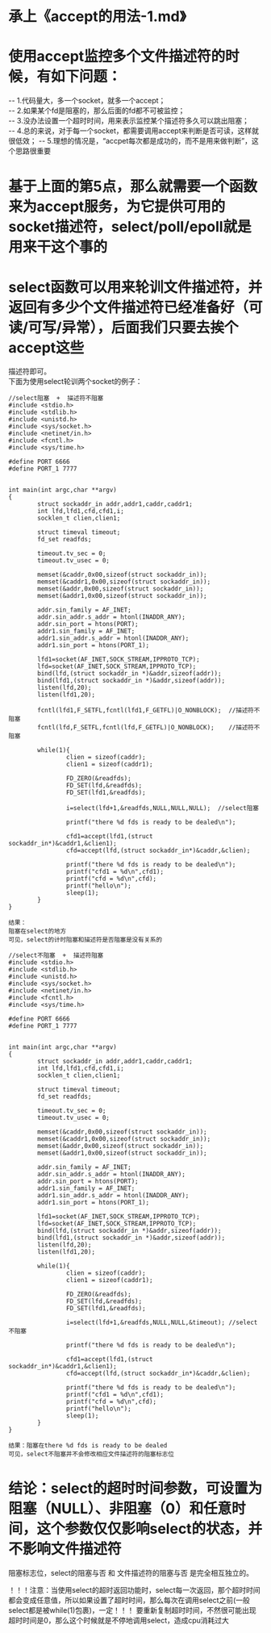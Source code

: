 # 承上《accept的用法-1.md》

# 使用accept监控多个文件描述符的时候，有如下问题：  
  -- 1.代码量大，多一个socket，就多一个accept；  
  -- 2.如果某个fd是阻塞的，那么后面的fd都不可被监控；  
  -- 3.没办法设置一个超时时间，用来表示监控某个描述符多久可以跳出阻塞；  
  -- 4.总的来说，对于每一个socket，都需要调用accept来判断是否可读，这样就很低效；
  -- 5.理想的情况是，“accpet每次都是成功的，而不是用来做判断”，这个思路很重要
  
# 基于上面的第5点，那么就需要一个函数来为accept服务，为它提供可用的socket描述符，select/poll/epoll就是用来干这个事的  

# select函数可以用来轮训文件描述符，并返回有多少个文件描述符已经准备好（可读/可写/异常），后面我们只要去挨个accept这些  
  描述符即可。  
  下面为使用select轮训两个socket的例子：
 
```
//select阻塞  +  描述符不阻塞
#include <stdio.h>
#include <stdlib.h>
#include <unistd.h>
#include <sys/socket.h>
#include <netinet/in.h>
#include <fcntl.h>
#include <sys/time.h>

#define PORT 6666
#define PORT_1 7777


int main(int argc,char **argv)
{
        struct sockaddr_in addr,addr1,caddr,caddr1;
        int lfd,lfd1,cfd,cfd1,i;
        socklen_t clien,clien1;

        struct timeval timeout;
        fd_set readfds;

        timeout.tv_sec = 0;
        timeout.tv_usec = 0;

        memset(&caddr,0x00,sizeof(struct sockaddr_in));
        memset(&caddr1,0x00,sizeof(struct sockaddr_in));
        memset(&addr,0x00,sizeof(struct sockaddr_in));
        memset(&addr1,0x00,sizeof(struct sockaddr_in));

        addr.sin_family = AF_INET;
        addr.sin_addr.s_addr = htonl(INADDR_ANY);
        addr.sin_port = htons(PORT);
        addr1.sin_family = AF_INET;
        addr1.sin_addr.s_addr = htonl(INADDR_ANY);
        addr1.sin_port = htons(PORT_1);

        lfd1=socket(AF_INET,SOCK_STREAM,IPPROTO_TCP);
        lfd=socket(AF_INET,SOCK_STREAM,IPPROTO_TCP);
        bind(lfd,(struct sockaddr_in *)&addr,sizeof(addr));
        bind(lfd1,(struct sockaddr_in *)&addr,sizeof(addr));
        listen(lfd,20);
        listen(lfd1,20);

        fcntl(lfd1,F_SETFL,fcntl(lfd1,F_GETFL)|O_NONBLOCK);  //描述符不阻塞  
        fcntl(lfd,F_SETFL,fcntl(lfd,F_GETFL)|O_NONBLOCK);    //描述符不阻塞  
        
        while(1){
                clien = sizeof(caddr);
                clien1 = sizeof(caddr1);
                
                FD_ZERO(&readfds);
                FD_SET(lfd,&readfds);
                FD_SET(lfd1,&readfds);
                
                i=select(lfd+1,&readfds,NULL,NULL,NULL);  //select阻塞

                printf("there %d fds is ready to be dealed\n");

                cfd1=accept(lfd1,(struct sockaddr_in*)&caddr1,&clien1);
                cfd=accept(lfd,(struct sockaddr_in*)&caddr,&clien);

                printf("there %d fds is ready to be dealed\n");
                printf("cfd1 = %d\n",cfd1);
                printf("cfd = %d\n",cfd);
                printf("hello\n");
                sleep(1);
        }
}
```
```
结果：  
阻塞在select的地方  
可见，select的计时阻塞和描述符是否阻塞是没有关系的
```

```
//select不阻塞  +  描述符阻塞
#include <stdio.h>
#include <stdlib.h>
#include <unistd.h>
#include <sys/socket.h>
#include <netinet/in.h>
#include <fcntl.h>
#include <sys/time.h>

#define PORT 6666
#define PORT_1 7777


int main(int argc,char **argv)
{
        struct sockaddr_in addr,addr1,caddr,caddr1;
        int lfd,lfd1,cfd,cfd1,i;
        socklen_t clien,clien1;

        struct timeval timeout;
        fd_set readfds;

        timeout.tv_sec = 0;
        timeout.tv_usec = 0;

        memset(&caddr,0x00,sizeof(struct sockaddr_in));
        memset(&caddr1,0x00,sizeof(struct sockaddr_in));
        memset(&addr,0x00,sizeof(struct sockaddr_in));
        memset(&addr1,0x00,sizeof(struct sockaddr_in));

        addr.sin_family = AF_INET;
        addr.sin_addr.s_addr = htonl(INADDR_ANY);
        addr.sin_port = htons(PORT);
        addr1.sin_family = AF_INET;
        addr1.sin_addr.s_addr = htonl(INADDR_ANY);
        addr1.sin_port = htons(PORT_1);

        lfd1=socket(AF_INET,SOCK_STREAM,IPPROTO_TCP);
        lfd=socket(AF_INET,SOCK_STREAM,IPPROTO_TCP);
        bind(lfd,(struct sockaddr_in *)&addr,sizeof(addr));
        bind(lfd1,(struct sockaddr_in *)&addr,sizeof(addr));
        listen(lfd,20);
        listen(lfd1,20);

        while(1){
                clien = sizeof(caddr);
                clien1 = sizeof(caddr1);
                
                FD_ZERO(&readfds);
                FD_SET(lfd,&readfds);
                FD_SET(lfd1,&readfds);
                
                i=select(lfd+1,&readfds,NULL,NULL,&timeout); //select不阻塞
                
                printf("there %d fds is ready to be dealed\n");

                cfd1=accept(lfd1,(struct sockaddr_in*)&caddr1,&clien1);
                cfd=accept(lfd,(struct sockaddr_in*)&caddr,&clien);

                printf("there %d fds is ready to be dealed\n");
                printf("cfd1 = %d\n",cfd1);
                printf("cfd = %d\n",cfd);
                printf("hello\n");
                sleep(1);
        }
}
```
```
结果：阻塞在there %d fds is ready to be dealed
可见，select不阻塞并不会修改相应文件描述符的阻塞标志位
```

# 结论：select的超时时间参数，可设置为阻塞（NULL）、非阻塞（0）和任意时间，这个参数仅仅影响select的状态，并不影响文件描述符
  阻塞标志位，select的阻塞与否 和 文件描述符的阻塞与否 是完全相互独立的。


！！！注意：当使用select的超时返回功能时，select每一次返回，那个超时时间都会变成任意值，所以如果设置了超时时间，那么每次在调用select之前(一般select都是被while(1)包裹)，一定！！！
要重新复制超时时间，不然很可能出现超时时间是0，那么这个时候就是不停地调用select，造成cpu消耗过大

